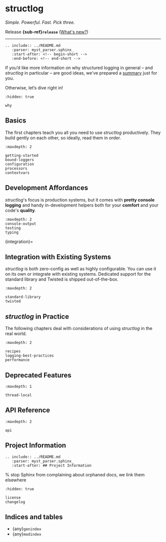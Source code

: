 # structlog

*Simple. Powerful. Fast. Pick three.*

Release **{sub-ref}`release`**  ([What's new?](changelog))

---

```{eval-rst}
.. include:: ../README.md
   :parser: myst_parser.sphinx_
   :start-after: <!-- begin-short -->
   :end-before: <!-- end-short -->

```

If you’d like more information on why structured logging in general – and *structlog* in particular – are good ideas, we’ve prepared a [summary](why.md) just for you.

Otherwise, let’s dive right in!

```{toctree}
:hidden: true

why
```


## Basics

The first chapters teach you all you need to use *structlog* productively.
They build gently on each other, so ideally, read them in order.


```{toctree}
:maxdepth: 2

getting-started
bound-loggers
configuration
processors
contextvars
```


## Development Affordances

*structlog*'s focus is production systems, but it comes with **pretty console logging** and handy in-development helpers both for your **comfort** and your code's **quality**.

```{toctree}
:maxdepth: 2
console-output
testing
typing
```

(integration)=

## Integration with Existing Systems

*structlog* is both zero-config as well as highly configurable.
You can use it on its own or integrate with existing systems.
Dedicated support for the standard library and Twisted is shipped out-of-the-box.

```{toctree}
:maxdepth: 2

standard-library
twisted
```


## *structlog* in Practice

The following chapters deal with considerations of using *structlog* in the real world.


```{toctree}
:maxdepth: 2

recipes
logging-best-practices
performance
```


## Deprecated Features

```{toctree}
:maxdepth: 1

thread-local
```


## API Reference

```{toctree}
:maxdepth: 2

api
```


## Project Information

```{eval-rst}
.. include:: ../README.md
   :parser: myst_parser.sphinx_
   :start-after: ## Project Information

```

% stop Sphinx from complaining about orphaned docs, we link them elsewhere

```{toctree}
:hidden: true

license
changelog
```


## Indices and tables

- {any}`genindex`
- {any}`modindex`
